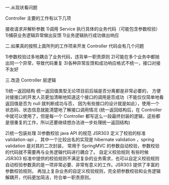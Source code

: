 一.从现状看问题

Controller 主要的工作有以下几项

接收请求并解析参数
1)调用 Service 执行具体的业务代码（可能包含参数校验）
1)捕获业务逻辑异常做出反馈
1)业务逻辑执行成功做出响应



二.如果真的按照上面所列的工作项来开发 Controller 代码会有几个问题

1)参数校验过多地耦合了业务代码，违背单一职责原则
2)可能在多个业务中都抛出同一个异常，导致代码重复
3)各种异常反馈和成功响应格式不统一，接口对接不友好

三.改造 Controller 层逻辑

1)统一返回结构
    统一返回值类型无论项目前后端是否分离都是非常必要的，
        方便对接接口的开发人员更加清晰地知道这个接口的调用是否成功（不能仅仅简单地看返回值是否为 null 就判断成功与否，
        因为有些接口的设计就是如此），使用一个状态码、状态信息就能清楚地了解接口调用情况
(统一返回结构后，在 Controller 中就可以使用了，但是每一个 Controller 都写这么一段最终封装的逻辑，这些都是很重复的工作，所以还要继续想办法进一步处理统一返回结构)

2)统一包装处理
3)参数校验
    java API 的规范 JSR303 定义了校验的标准 validation-api ，
        其中一个比较出名的实现是 hibernate validation ，spring validation 是对其的二次封装，
        常用于 SpringMVC 的参数自动校验，参数校验的代码就不需要再与业务逻辑代码进行耦合了。
    自定义校验规则
        有些时候 JSR303 标准中提供的校验规则不满足复杂的业务需求，也可以自定义校验规则
        自动校验参数真的是一项非常必要、非常有意义的工作。JSR303 提供了丰富的参数校验规则，
        再加上复杂业务的自定义校验规则，完全把参数校验和业务逻辑解耦开，代码更加简洁，符合单一职责原则。